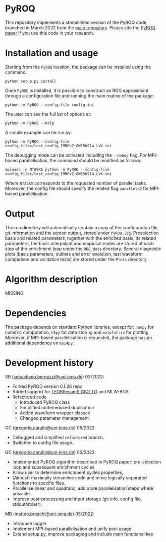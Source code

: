 # PyROQ
This repository implements a streamlined version of the PyROQ code, branched in March 2022 from the [main repository](https://github.com/qihongcat/PyROQ).
Please cite the [PyROQ paper](https://arxiv.org/abs/2009.13812) if you use this code in your research. 

# Installation and usage

Starting from the `PyROQ` location, 
the package can be installed using the command:

    python setup.py install

Once  `PyROQ` is  installed, it is possible to construct an ROQ approximant through a configuration file and running the main routine of the package:

    python -m PyROQ --config-file config.ini

The user can see the full list  of options at:

    python -m PyROQ --help

A simple example can be run by:


    python -m PyROQ --config-file config_files/test_config_IMRPv2_GW150914_LVK.ini

The debugging mode can be activated including the `--debug` flag.
For MPI-based parallelisation, the command should be modified as follows:
    
    mpiexec -n NTASKS python -m PyROQ --config-file config_files/test_config_IMRPv2_GW150914_LVK.ini
    
Where `NTASKS`  corresponds to the requested number of parallel tasks. 
Moreover, the config file should specify the related flag `parallel=2` for MPI-based parallelisation.  
        
# Output

The run directory will automatically contain a copy of the configuration file, git information and the screen output, stored under `PyROQ.log`.
Preselection basis and related parameters, together with the enriched basis, its related parameters, the basis interpolant and empirical nodes are stored at each step of the enrichment loop under the `ROQ_data` directory.
Several diagnostic plots (basis parameters, outliers and error evolution, test waveform comparison and validation tests) are stored under the `Plots` directory.

# Algorithm description

MISSING
        
# Dependencies

The package depends on standard Python libraries, except for: `numpy` for numeric computation, `h5py` for data storing and `matplotlib` for plotting. Moreover, if MPI-based parallelisation is requested, the package has an additional dependency on `mpi4py`.

# Development history

SB (sebastiano.bernuzzi@uni-jena.de) 03/2022:
   * Forked PyRQO version 0.1.26 repo
   * Added support for [TEOBResumS GIOTTO](https://bitbucket.org/eob_ihes/teobresums/src/master/) and MLW-BNS
   * Refactored code
     - Introduced PyROQ class
     - Simplified code/reduced duplication
     - Added waveform wrapper classes
     - Changed parameter management

GC (gregorio.carullo@uni-jena.de) 05/2022:
  * Debugged and simplified `refactored` branch.
  * Switched to config file usage.

GC (gregorio.carullo@uni-jena.de) 05/2022:

  * Implemented PyROQ algorithm described in PyROQ paper: pre-selection loop and subsequent enrichment cycles.
  * Allow user to determine enrichment cycles properties,
  * (Almost) maximally streamline code and move logically separated functions to specific files.
  * Parallelise linear and quadratic, add more parallelisation steps where possible.
  * Improve post-processing and input storage (git info, config file, stdout/stderr).
  
MB (matteo.breschi@uni-jena.de) 05/2022:
  
  * Introduce logger
  * Implement MPI-based parallelisation and unify pool usage
  * Extend setup.py, improve packaging and include main functionalities
